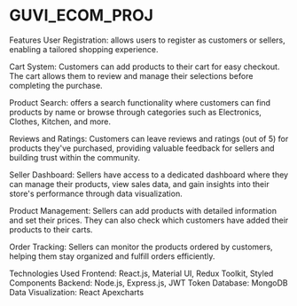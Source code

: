 # GUVI_ECOM_PROJ

Features
User Registration:  allows users to register as customers or sellers, enabling a tailored shopping experience.

Cart System: Customers can add products to their cart for easy checkout. The cart allows them to review and manage their selections before completing the purchase.

Product Search:  offers a search functionality where customers can find products by name or browse through categories such as Electronics, Clothes, Kitchen, and more.

Reviews and Ratings: Customers can leave reviews and ratings (out of 5) for products they've purchased, providing valuable feedback for sellers and building trust within the community.

Seller Dashboard: Sellers have access to a dedicated dashboard where they can manage their products, view sales data, and gain insights into their store's performance through data visualization.

Product Management: Sellers can add products with detailed information and set their prices. They can also check which customers have added their products to their carts.

Order Tracking: Sellers can monitor the products ordered by customers, helping them stay organized and fulfill orders efficiently.

Technologies Used
Frontend: React.js, Material UI, Redux Toolkit, Styled Components
Backend: Node.js, Express.js, JWT Token
Database: MongoDB
Data Visualization: React Apexcharts
